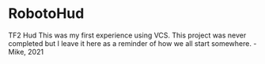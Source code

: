 # RobotoHud
TF2 Hud
This was my first experience using VCS. This project was never completed but I leave it here as a reminder of how we all start somewhere. 
-Mike, 2021

